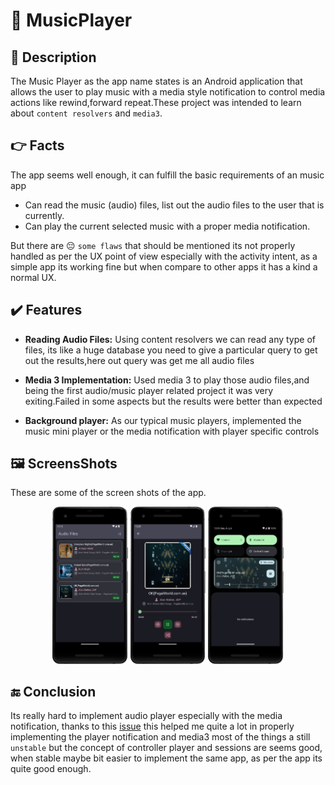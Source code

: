# 🎵 MusicPlayer

## 📔 Description

The Music Player as the app name states is an Android application that allows the user to play music
with a media style notification to control media actions like rewind,forward repeat.These project
was intended to learn about `content resolvers` and `media3`.

## 👉 Facts

The app seems well enough, it can fulfill the basic requirements of an music app

- Can read the music (audio) files, list out the audio files to the user that is currently.
- Can play the current selected music with a proper media notification.

But there are 😔 `some flaws` that should be mentioned its not properly handled as per the UX point of
view especially with the activity intent, as a simple app its working fine but when compare to other
apps it has a kind a normal UX.

## ✔️ Features

- **Reading Audio Files:** Using content resolvers we can read any type of files, its like a huge
  database you need to give a particular query to get out the results,here out query was get me all
  audio files

- **Media 3 Implementation:** Used media 3 to play those audio files,and being the first audio/music
  player related project it was very exiting.Failed in some aspects but the results were better than
  expected

- **Background player:** As our typical music players, implemented the music mini player or the
  media notification with player specific controls

## 🖼️ ScreensShots

These are some of the screen shots of the app.

<div align="center">
  <img width="24%" src="screenshots\screenshot_1.png" />
  <img width="24%" src="screenshots\screenshot_2.png" />
  <img width="24%" src="screenshots\screenshot_3.png" />
</div>

## 🔚 Conclusion

Its really hard to implement audio player especially with the media notification, thanks to
this [issue](https://github.com/androidx/media/issues/216) this helped me quite a lot in properly
implementing the player notification and media3 most of the things a still `unstable` but the
concept of controller player and sessions are seems good, when stable maybe bit easier to implement
the same app, as per the app its quite good enough.
